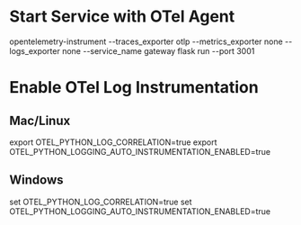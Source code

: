 # Start Service with OTel Agent
opentelemetry-instrument --traces_exporter otlp --metrics_exporter none --logs_exporter none --service_name gateway flask run --port 3001

# Enable OTel Log Instrumentation

## Mac/Linux
export OTEL_PYTHON_LOG_CORRELATION=true
export OTEL_PYTHON_LOGGING_AUTO_INSTRUMENTATION_ENABLED=true

## Windows
set OTEL_PYTHON_LOG_CORRELATION=true
set OTEL_PYTHON_LOGGING_AUTO_INSTRUMENTATION_ENABLED=true